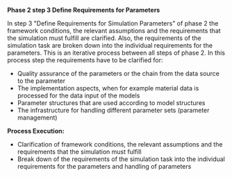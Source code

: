 **Phase 2 step 3 Define Requirements for Parameters**

In step 3 "Define Requirements for Simulation Parameters" of phase 2 the framework conditions, the relevant assumptions and the requirements that the simulation must fulfill are clarified. Also, the requirements of the simulation task are broken down into the individual requirements for the parameters. This is an iterative process between all steps of phase 2.
In this process step the requirements have to be clarified for:
- Quality assurance of the parameters or the chain from the data source to the parameter
- The implementation aspects,  when for example material data is processed for the data input of the models
- Parameter structures that are used according to model structures
- The infrastructure for handling different parameter sets (parameter management)

**Process Execution:**
- Clarification of framework conditions, the relevant assumptions and the requirements that the simulation must fulfill
- Break down of the requirements of the simulation task into the individual requirements for the parameters and handling of parameters